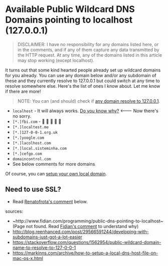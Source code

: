 # Available Public Wildcard DNS Domains pointing to localhost (127.0.0.1)

> DISCLAIMER: I have no responsibility for any domains listed here, or in the comments, and if any of them capture any data transmitted by the HTTP request. At any time, any of the domains listed in this article may stop working (except localhost).

It turns out that some kind hearted people already set up wildcard domains for you already. You can use any domain below and/or any subdomain of these and they currently resolve to 127.0.0.1 but could switch at any time to resolve somewhere else.  Here's the list of ones I know about. Let me know if there are more!

> NOTE: You can (and should) check if [any domain resolve to 127.0.0.1](https://dnschecker.org/#A/fbi.com).

* `localhost` - It will always works. [Do you know why?](https://gprivate.com/61ndb) <--- Now there's no sorry.
* `[*.]fbi.com` - :clap: :clap: :clap: :clap: :clap: 
* `[*.]localtest.me`
* `[*.]127-0-0-1.org.uk`
* `[*.]yoogle.com`
* `[*.]lacolhost.com`
* `[*.]local.sisteminha.com`
* `[*.]cefgo.com`
* `domaincontrol.com`
* See below comments for more domains

Of course, you can [setup your own local domain](https://linuxize.com/post/how-to-edit-your-hosts-file/).

## Need to use SSL?

* Read [Renatofrota's comment](https://gist.github.com/tinogomes/c425aa2a56d289f16a1f4fcb8a65ea65?permalink_comment_id=4131702#gistcomment-4131702) below.

sources: 
* ~ht<span>tp://www.</span>fidian.com/programming/public-dns-pointing-to-localhost~ (Page not found. Read [Fidian's comment](https://gist.github.com/tinogomes/c425aa2a56d289f16a1f4fcb8a65ea65?permalink_comment_id=4214973#gistcomment-4214973) to understand why)
* http://blog.reenhanced.com/post/29566591244/developing-with-subdomains-just-got-a-lot-easier
* https://stackoverflow.com/questions/1562954/public-wildcard-domain-name-to-resolve-to-127-0-0-1
* https://markinns.com/archive/how-to-setup-a-local-dns-host-file-on-mac-os-x.html